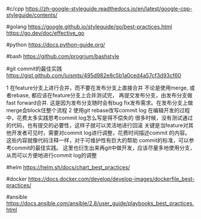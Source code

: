 #c/cpp
https://zh-google-styleguide.readthedocs.io/en/latest/google-cpp-styleguide/contents/

#golang
https://google.github.io/styleguide/go/best-practices.html
https://go.dev/doc/effective_go

#python
https://docs.python-guide.org/

#bash
https://github.com/progrium/bashstyle

#git
commit的最佳实践
https://gist.github.com/luismts/495d982e8c5b1a0ced4a57cf3d93cf60

1 在feature分支上进行合并，而不要在发布分支上直接合并
   不论是使用merge, 或者rebase, 都应该在feature分支上合并测试完，
   再提交发布分支，由发布分支做fast forward合并.
   这是因为发布分支随时会有bug fix发布需求。在发布分支上做merge会block住整个流程
2 使用git rebase改写commit log
   在编辑开发的过程中，花费太多实践思考commit log怎么写是得不偿失的
   很多时候，没有测试通过的代码，也有提交的必要性，这样子就可以灵活地进行回滚
   关键是当feature对其他开发者可见时，需要对commit log进行调整，花费时间描述commit
   的内容。这些内容就像代码注释一样，对于可维护性有巨大的帮助
   commit的标准，可以参考commit的最佳实践。
   这里也衍生出来再git中做开发，应该尽量多地使用分支，从而可以方便地进行commit log的调整


#helm
https://helm.sh/docs/chart_best_practices/

#docker
https://docs.docker.com/develop/develop-images/dockerfile_best-practices/

#ansible
https://docs.ansible.com/ansible/2.8/user_guide/playbooks_best_practices.html
